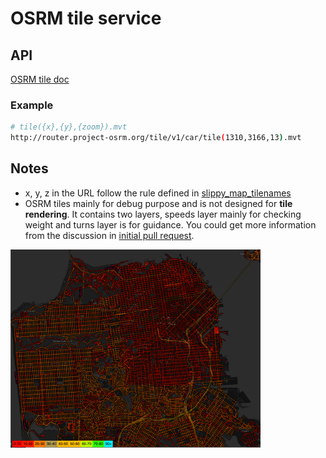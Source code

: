 # OSRM tile service

## API
[OSRM tile doc](http://project-osrm.org/docs/v5.6.0/api/#tile-service)

### Example
```bash
# tile({x},{y},{zoom}).mvt
http://router.project-osrm.org/tile/v1/car/tile(1310,3166,13).mvt
```

## Notes
- x, y, z in the URL follow the rule defined in [slippy_map_tilenames](https://wiki.openstreetmap.org/wiki/Slippy_map_tilenames)
- OSRM tiles mainly for debug purpose and is not designed for **tile rendering**.  It contains two layers, speeds layer mainly for checking weight and turns layer is for guidance.  You could get more information from the discussion in [initial pull request](https://github.com/Project-OSRM/osrm-backend/pull/2000).

<img src="../references/pictures/osrm-tile-test.png" alt="osrm-tile-test" width="400"/>







